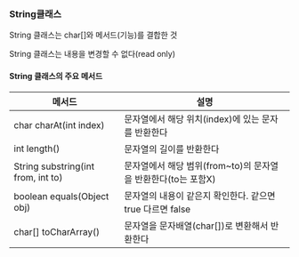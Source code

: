 ### String클래스

String 클래스는 char[]와 메서드(기능)를 결합한 것  

String 클래스는 내용을 변경할 수 없다(read only)  

#### String 클래스의 주요 메서드
|메서드|설명|
|--|--|
|char charAt(int index)|문자열에서 해당 위치(index)에 있는 문자를 반환한다|
|int length()|문자열의 길이를 반환한다|
|String substring(int from, int to)|문자열에서 해당 범위(from~to)의 문자열을 반환한다(to는 포함X)|
|boolean equals(Object obj)|문자열의 내용이 같은지 확인한다. 같으면 true 다르면 false|
|char[] toCharArray()|문자열을 문자배열(char[])로 변환해서 반환한다|

